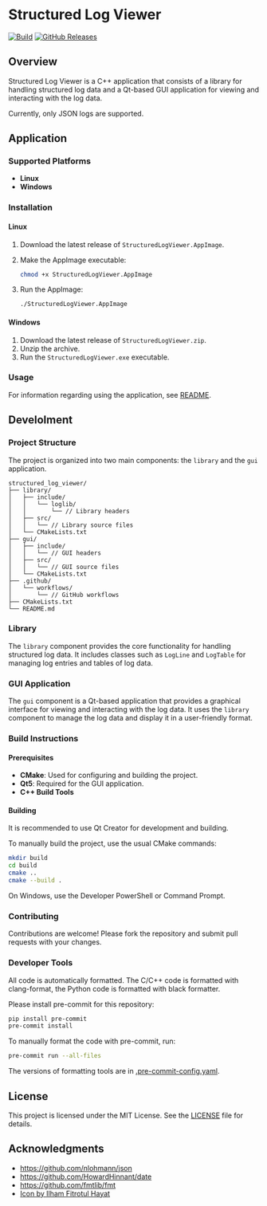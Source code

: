 # Structured Log Viewer

[![Build](https://github.com/jan-moravec/structured_log_viewer/workflows/Build/badge.svg)](https://github.com/jan-moravec/structured_log_viewer/actions?query=workflow%3ABuild)
[![GitHub Releases](https://img.shields.io/github/release/jan-moravec/structured_log_viewer.svg)](https://github.com/jan-moravec/structured_log_viewer/releases)

## Overview

Structured Log Viewer is a C++ application that consists of a library for handling structured log data and a Qt-based GUI application for viewing and interacting with the log data.

Currently, only JSON logs are supported.

## Application

### Supported Platforms

- **Linux**
- **Windows**

### Installation

#### Linux

1. Download the latest release of `StructuredLogViewer.AppImage`.
2. Make the AppImage executable:

   ```sh
   chmod +x StructuredLogViewer.AppImage
   ```

3. Run the AppImage:

   ```sh
   ./StructuredLogViewer.AppImage
   ```

#### Windows

1. Download the latest release of `StructuredLogViewer.zip`.
2. Unzip the archive.
3. Run the `StructuredLogViewer.exe` executable.

### Usage

For information regarding using the application, see [README](doc/README.md).

## Develolment

### Project Structure

The project is organized into two main components: the `library` and the `gui` application.

```plaintext
structured_log_viewer/
├── library/
│   ├── include/
│   │   └── loglib/
│   │       └── // Library headers
│   ├── src/
│   │   └── // Library source files
│   └── CMakeLists.txt
├── gui/
│   ├── include/
│   │   └── // GUI headers
│   ├── src/
│   │   └── // GUI source files
│   └── CMakeLists.txt
├── .github/
│   └── workflows/
│       └── // GitHub workflows
├── CMakeLists.txt
└── README.md
```

### Library

The `library` component provides the core functionality for handling structured log data. It includes classes such as `LogLine` and `LogTable` for managing log entries and tables of log data.

### GUI Application

The `gui` component is a Qt-based application that provides a graphical interface for viewing and interacting with the log data. It uses the `library` component to manage the log data and display it in a user-friendly format.

### Build Instructions

#### Prerequisites

- **CMake**: Used for configuring and building the project.
- **Qt5**: Required for the GUI application.
- **C++ Build Tools**

#### Building

It is recommended to use Qt Creator for development and building.

To manually build the project, use the usual CMake commands:

```sh
mkdir build
cd build
cmake ..
cmake --build .
```

On Windows, use the Developer PowerShell or Command Prompt.

### Contributing

Contributions are welcome! Please fork the repository and submit pull requests with your changes.

### Developer Tools

All code is automatically formatted. The C/C++ code is formatted with clang-format, the Python code is formatted with black formatter.

Please install pre-commit for this repository:

```sh
pip install pre-commit
pre-commit install
```

To manually format the code with pre-commit, run:

```sh
pre-commit run --all-files
```

The versions of formatting tools are in [.pre-commit-config.yaml](.pre-commit-config.yaml).

## License

This project is licensed under the MIT License. See the [LICENSE](LICENSE) file for details.

## Acknowledgments

- <https://github.com/nlohmann/json>
- <https://github.com/HowardHinnant/date>
- <https://github.com/fmtlib/fmt>
- [Icon by Ilham Fitrotul Hayat](https://www.freepik.com/icon/file_5392654)
